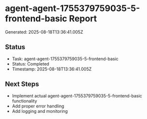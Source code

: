 # agent-agent-1755379759035-5-frontend-basic Report

Generated: 2025-08-18T13:36:41.005Z

## Status
- Task: agent-agent-1755379759035-5-frontend-basic
- Status: Completed
- Timestamp: 2025-08-18T13:36:41.005Z

## Next Steps
- Implement actual agent-agent-1755379759035-5-frontend-basic functionality
- Add proper error handling
- Add logging and monitoring
